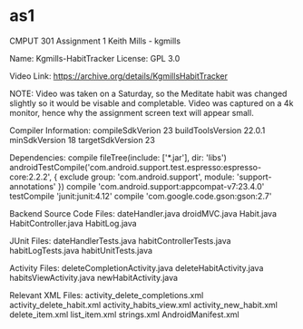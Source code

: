 # as1
CMPUT 301 Assignment 1
Keith Mills - kgmills

Name: Kgmills-HabitTracker
License: GPL 3.0

Video Link:
https://archive.org/details/KgmillsHabitTracker

NOTE: 
Video was taken on a Saturday, so the Meditate habit was changed slightly so it would be visable and completable. 
Video was captured on a 4k monitor, hence why the assignment screen text will appear small. 

Compiler Information:
	compileSdkVerion 23
	buildToolsVersion 22.0.1
	minSdkVersion 18
	targetSdkVersion 23

Dependencies:
    compile fileTree(include: ['*.jar'], dir: 'libs')
    androidTestCompile('com.android.support.test.espresso:espresso-core:2.2.2', {
        exclude group: 'com.android.support', module: 'support-annotations'
    })
    compile 'com.android.support:appcompat-v7:23.4.0'
    testCompile 'junit:junit:4.12'
    compile 'com.google.code.gson:gson:2.7'

Backend Source Code Files:
	dateHandler.java
	droidMVC.java
	Habit.java
	HabitController.java
	HabitLog.java

JUnit Files:
	dateHandlerTests.java
	habitControllerTests.java
	habitLogTests.java
	habitUnitTests.java

Activity Files:
	deleteCompletionActivity.java
	deleteHabitActivity.java
	habitsViewActivity.java
	newHabitActivity.java

Relevant XML Files:
	activity_delete_completions.xml
	activity_delete_habit.xml
	activity_habits_view.xml
	activity_new_habit.xml
	delete_item.xml
	list_item.xml
	strings.xml
	AndroidManifest.xml